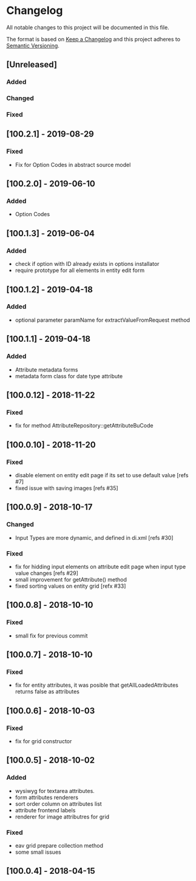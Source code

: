 # Changelog
All notable changes to this project will be documented in this file.

The format is based on [Keep a Changelog](http://keepachangelog.com/en/1.0.0/)
and this project adheres to [Semantic Versioning](http://semver.org/spec/v2.0.0.html).

## [Unreleased]
### Added
### Changed
### Fixed

## [100.2.1] - 2019-08-29
### Fixed
- Fix for Option Codes in abstract source model

## [100.2.0] - 2019-06-10
### Added
- Option Codes

## [100.1.3] - 2019-06-04
### Added
- check if option with ID already exists in options installator
- require prototype for all elements in entity edit form

## [100.1.2] - 2019-04-18
### Added
- optional parameter paramName for extractValueFromRequest method

## [100.1.1] - 2019-04-18
### Added
- Attribute metadata forms
- metadata form class for date type attribute

## [100.0.12] - 2018-11-22
### Fixed
- fix for method AttributeRepository::getAttributeBuCode

## [100.0.10] - 2018-11-20
### Fixed
- disable element on entity edit page if its set to use default value [refs #7]
- fixed issue with saving images [refs #35] 

## [100.0.9] - 2018-10-17
### Changed
- Input Types are more dynamic, and defined in di.xml [refs #30]
### Fixed
- fix for hidding input elements on attribute edit page when input type value changes [refs #29]
- small improvement for getAttribute() method
- fixed sorting values on entity grid [refx #33]

## [100.0.8] - 2018-10-10
### Fixed
- small fix for previous commit

## [100.0.7] - 2018-10-10
### Fixed
- fix for entity attributes, it was posible that getAllLoadedAttributes returns false as attributes

## [100.0.6] - 2018-10-03
### Fixed
- fix for grid constructor

## [100.0.5] - 2018-10-02
### Added
- wysiwyg for textarea attributes.
- form attributes renderers
- sort order column on attributes list
- attribute frontend labels
- renderer for image attributres for grid
### Fixed
- eav grid prepare collection method
- some small issues

## [100.0.4] - 2018-04-15
